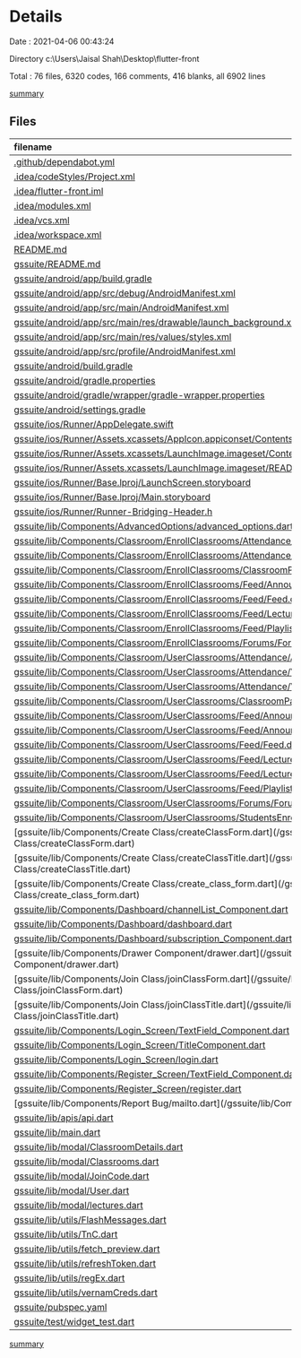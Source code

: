 # Details

Date : 2021-04-06 00:43:24

Directory c:\Users\Jaisal Shah\Desktop\flutter-front

Total : 76 files,  6320 codes, 166 comments, 416 blanks, all 6902 lines

[summary](results.md)

## Files
| filename | language | code | comment | blank | total |
| :--- | :--- | ---: | ---: | ---: | ---: |
| [.github/dependabot.yml](/.github/dependabot.yml) | YAML | 6 | 4 | 3 | 13 |
| [.idea/codeStyles/Project.xml](/.idea/codeStyles/Project.xml) | XML | 116 | 0 | 0 | 116 |
| [.idea/flutter-front.iml](/.idea/flutter-front.iml) | XML | 12 | 0 | 0 | 12 |
| [.idea/modules.xml](/.idea/modules.xml) | XML | 8 | 0 | 0 | 8 |
| [.idea/vcs.xml](/.idea/vcs.xml) | XML | 6 | 0 | 0 | 6 |
| [.idea/workspace.xml](/.idea/workspace.xml) | XML | 59 | 0 | 0 | 59 |
| [README.md](/README.md) | Markdown | 3 | 0 | 3 | 6 |
| [gssuite/README.md](/gssuite/README.md) | Markdown | 10 | 0 | 7 | 17 |
| [gssuite/android/app/build.gradle](/gssuite/android/app/build.gradle) | Groovy | 49 | 3 | 12 | 64 |
| [gssuite/android/app/src/debug/AndroidManifest.xml](/gssuite/android/app/src/debug/AndroidManifest.xml) | XML | 4 | 3 | 1 | 8 |
| [gssuite/android/app/src/main/AndroidManifest.xml](/gssuite/android/app/src/main/AndroidManifest.xml) | XML | 31 | 16 | 1 | 48 |
| [gssuite/android/app/src/main/res/drawable/launch_background.xml](/gssuite/android/app/src/main/res/drawable/launch_background.xml) | XML | 4 | 7 | 2 | 13 |
| [gssuite/android/app/src/main/res/values/styles.xml](/gssuite/android/app/src/main/res/values/styles.xml) | XML | 9 | 9 | 1 | 19 |
| [gssuite/android/app/src/profile/AndroidManifest.xml](/gssuite/android/app/src/profile/AndroidManifest.xml) | XML | 4 | 3 | 1 | 8 |
| [gssuite/android/build.gradle](/gssuite/android/build.gradle) | Groovy | 27 | 0 | 6 | 33 |
| [gssuite/android/gradle.properties](/gssuite/android/gradle.properties) | Properties | 4 | 0 | 1 | 5 |
| [gssuite/android/gradle/wrapper/gradle-wrapper.properties](/gssuite/android/gradle/wrapper/gradle-wrapper.properties) | Properties | 5 | 1 | 1 | 7 |
| [gssuite/android/settings.gradle](/gssuite/android/settings.gradle) | Groovy | 8 | 0 | 4 | 12 |
| [gssuite/ios/Runner/AppDelegate.swift](/gssuite/ios/Runner/AppDelegate.swift) | Swift | 12 | 0 | 2 | 14 |
| [gssuite/ios/Runner/Assets.xcassets/AppIcon.appiconset/Contents.json](/gssuite/ios/Runner/Assets.xcassets/AppIcon.appiconset/Contents.json) | JSON | 122 | 0 | 1 | 123 |
| [gssuite/ios/Runner/Assets.xcassets/LaunchImage.imageset/Contents.json](/gssuite/ios/Runner/Assets.xcassets/LaunchImage.imageset/Contents.json) | JSON | 23 | 0 | 1 | 24 |
| [gssuite/ios/Runner/Assets.xcassets/LaunchImage.imageset/README.md](/gssuite/ios/Runner/Assets.xcassets/LaunchImage.imageset/README.md) | Markdown | 3 | 0 | 2 | 5 |
| [gssuite/ios/Runner/Base.lproj/LaunchScreen.storyboard](/gssuite/ios/Runner/Base.lproj/LaunchScreen.storyboard) | XML | 36 | 1 | 1 | 38 |
| [gssuite/ios/Runner/Base.lproj/Main.storyboard](/gssuite/ios/Runner/Base.lproj/Main.storyboard) | XML | 25 | 1 | 1 | 27 |
| [gssuite/ios/Runner/Runner-Bridging-Header.h](/gssuite/ios/Runner/Runner-Bridging-Header.h) | C++ | 1 | 0 | 1 | 2 |
| [gssuite/lib/Components/AdvancedOptions/advanced_options.dart](/gssuite/lib/Components/AdvancedOptions/advanced_options.dart) | Dart | 118 | 0 | 2 | 120 |
| [gssuite/lib/Components/Classroom/EnrollClassrooms/Attendance/Attendance.dart](/gssuite/lib/Components/Classroom/EnrollClassrooms/Attendance/Attendance.dart) | Dart | 189 | 0 | 9 | 198 |
| [gssuite/lib/Components/Classroom/EnrollClassrooms/Attendance/ViewAttendance.dart](/gssuite/lib/Components/Classroom/EnrollClassrooms/Attendance/ViewAttendance.dart) | Dart | 185 | 1 | 7 | 193 |
| [gssuite/lib/Components/Classroom/EnrollClassrooms/ClassroomPanelEnrolled.dart](/gssuite/lib/Components/Classroom/EnrollClassrooms/ClassroomPanelEnrolled.dart) | Dart | 181 | 0 | 8 | 189 |
| [gssuite/lib/Components/Classroom/EnrollClassrooms/Feed/Announcement/Announcement.dart](/gssuite/lib/Components/Classroom/EnrollClassrooms/Feed/Announcement/Announcement.dart) | Dart | 155 | 3 | 7 | 165 |
| [gssuite/lib/Components/Classroom/EnrollClassrooms/Feed/Feed.dart](/gssuite/lib/Components/Classroom/EnrollClassrooms/Feed/Feed.dart) | Dart | 59 | 1 | 5 | 65 |
| [gssuite/lib/Components/Classroom/EnrollClassrooms/Feed/Lectures/Lecture.dart](/gssuite/lib/Components/Classroom/EnrollClassrooms/Feed/Lectures/Lecture.dart) | Dart | 181 | 2 | 8 | 191 |
| [gssuite/lib/Components/Classroom/EnrollClassrooms/Feed/Playlist/Playlist.dart](/gssuite/lib/Components/Classroom/EnrollClassrooms/Feed/Playlist/Playlist.dart) | Dart | 15 | 0 | 5 | 20 |
| [gssuite/lib/Components/Classroom/EnrollClassrooms/Forums/Forums.dart](/gssuite/lib/Components/Classroom/EnrollClassrooms/Forums/Forums.dart) | Dart | 230 | 1 | 11 | 242 |
| [gssuite/lib/Components/Classroom/UserClassrooms/Attendance/Attendance.dart](/gssuite/lib/Components/Classroom/UserClassrooms/Attendance/Attendance.dart) | Dart | 171 | 0 | 10 | 181 |
| [gssuite/lib/Components/Classroom/UserClassrooms/Attendance/ViewAttendance.dart](/gssuite/lib/Components/Classroom/UserClassrooms/Attendance/ViewAttendance.dart) | Dart | 196 | 1 | 8 | 205 |
| [gssuite/lib/Components/Classroom/UserClassrooms/Attendance/ViewSTudentAttendance.dart](/gssuite/lib/Components/Classroom/UserClassrooms/Attendance/ViewSTudentAttendance.dart) | Dart | 54 | 0 | 4 | 58 |
| [gssuite/lib/Components/Classroom/UserClassrooms/ClassroomPanel.dart](/gssuite/lib/Components/Classroom/UserClassrooms/ClassroomPanel.dart) | Dart | 187 | 0 | 8 | 195 |
| [gssuite/lib/Components/Classroom/UserClassrooms/Feed/Announcement/AddAnnouncement.dart](/gssuite/lib/Components/Classroom/UserClassrooms/Feed/Announcement/AddAnnouncement.dart) | Dart | 221 | 14 | 9 | 244 |
| [gssuite/lib/Components/Classroom/UserClassrooms/Feed/Announcement/Announcement.dart](/gssuite/lib/Components/Classroom/UserClassrooms/Feed/Announcement/Announcement.dart) | Dart | 163 | 1 | 8 | 172 |
| [gssuite/lib/Components/Classroom/UserClassrooms/Feed/Feed.dart](/gssuite/lib/Components/Classroom/UserClassrooms/Feed/Feed.dart) | Dart | 59 | 1 | 6 | 66 |
| [gssuite/lib/Components/Classroom/UserClassrooms/Feed/Lectures/AddLecture/AddLecture.dart](/gssuite/lib/Components/Classroom/UserClassrooms/Feed/Lectures/AddLecture/AddLecture.dart) | Dart | 207 | 3 | 8 | 218 |
| [gssuite/lib/Components/Classroom/UserClassrooms/Feed/Lectures/Lecture.dart](/gssuite/lib/Components/Classroom/UserClassrooms/Feed/Lectures/Lecture.dart) | Dart | 191 | 2 | 8 | 201 |
| [gssuite/lib/Components/Classroom/UserClassrooms/Feed/Playlist/Playlist.dart](/gssuite/lib/Components/Classroom/UserClassrooms/Feed/Playlist/Playlist.dart) | Dart | 13 | 0 | 3 | 16 |
| [gssuite/lib/Components/Classroom/UserClassrooms/Forums/Forums.dart](/gssuite/lib/Components/Classroom/UserClassrooms/Forums/Forums.dart) | Dart | 247 | 1 | 11 | 259 |
| [gssuite/lib/Components/Classroom/UserClassrooms/StudentsEnrolled.dart](/gssuite/lib/Components/Classroom/UserClassrooms/StudentsEnrolled.dart) | Dart | 166 | 1 | 7 | 174 |
| [gssuite/lib/Components/Create Class/createClassForm.dart](/gssuite/lib/Components/Create Class/createClassForm.dart) | Dart | 178 | 8 | 13 | 199 |
| [gssuite/lib/Components/Create Class/createClassTitle.dart](/gssuite/lib/Components/Create Class/createClassTitle.dart) | Dart | 44 | 0 | 2 | 46 |
| [gssuite/lib/Components/Create Class/create_class_form.dart](/gssuite/lib/Components/Create Class/create_class_form.dart) | Dart | 95 | 0 | 7 | 102 |
| [gssuite/lib/Components/Dashboard/channelList_Component.dart](/gssuite/lib/Components/Dashboard/channelList_Component.dart) | Dart | 202 | 1 | 5 | 208 |
| [gssuite/lib/Components/Dashboard/dashboard.dart](/gssuite/lib/Components/Dashboard/dashboard.dart) | Dart | 301 | 7 | 11 | 319 |
| [gssuite/lib/Components/Dashboard/subscription_Component.dart](/gssuite/lib/Components/Dashboard/subscription_Component.dart) | Dart | 37 | 0 | 3 | 40 |
| [gssuite/lib/Components/Drawer Component/drawer.dart](/gssuite/lib/Components/Drawer Component/drawer.dart) | Dart | 77 | 0 | 4 | 81 |
| [gssuite/lib/Components/Join Class/joinClassForm.dart](/gssuite/lib/Components/Join Class/joinClassForm.dart) | Dart | 170 | 5 | 14 | 189 |
| [gssuite/lib/Components/Join Class/joinClassTitle.dart](/gssuite/lib/Components/Join Class/joinClassTitle.dart) | Dart | 44 | 0 | 2 | 46 |
| [gssuite/lib/Components/Login_Screen/TextField_Component.dart](/gssuite/lib/Components/Login_Screen/TextField_Component.dart) | Dart | 323 | 1 | 14 | 338 |
| [gssuite/lib/Components/Login_Screen/TitleComponent.dart](/gssuite/lib/Components/Login_Screen/TitleComponent.dart) | Dart | 44 | 0 | 2 | 46 |
| [gssuite/lib/Components/Login_Screen/login.dart](/gssuite/lib/Components/Login_Screen/login.dart) | Dart | 63 | 4 | 10 | 77 |
| [gssuite/lib/Components/Register_Screen/TextField_Component.dart](/gssuite/lib/Components/Register_Screen/TextField_Component.dart) | Dart | 397 | 0 | 10 | 407 |
| [gssuite/lib/Components/Register_Screen/register.dart](/gssuite/lib/Components/Register_Screen/register.dart) | Dart | 28 | 0 | 5 | 33 |
| [gssuite/lib/Components/Report Bug/mailto.dart](/gssuite/lib/Components/Report Bug/mailto.dart) | Dart | 10 | 0 | 2 | 12 |
| [gssuite/lib/apis/api.dart](/gssuite/lib/apis/api.dart) | Dart | 35 | 0 | 24 | 59 |
| [gssuite/lib/main.dart](/gssuite/lib/main.dart) | Dart | 72 | 6 | 6 | 84 |
| [gssuite/lib/modal/ClassroomDetails.dart](/gssuite/lib/modal/ClassroomDetails.dart) | Dart | 41 | 0 | 8 | 49 |
| [gssuite/lib/modal/Classrooms.dart](/gssuite/lib/modal/Classrooms.dart) | Dart | 38 | 0 | 8 | 46 |
| [gssuite/lib/modal/JoinCode.dart](/gssuite/lib/modal/JoinCode.dart) | Dart | 44 | 0 | 8 | 52 |
| [gssuite/lib/modal/User.dart](/gssuite/lib/modal/User.dart) | Dart | 18 | 0 | 4 | 22 |
| [gssuite/lib/modal/lectures.dart](/gssuite/lib/modal/lectures.dart) | Dart | 80 | 2 | 12 | 94 |
| [gssuite/lib/utils/FlashMessages.dart](/gssuite/lib/utils/FlashMessages.dart) | Dart | 33 | 0 | 2 | 35 |
| [gssuite/lib/utils/TnC.dart](/gssuite/lib/utils/TnC.dart) | Dart | 3 | 0 | 1 | 4 |
| [gssuite/lib/utils/fetch_preview.dart](/gssuite/lib/utils/fetch_preview.dart) | Dart | 54 | 6 | 10 | 70 |
| [gssuite/lib/utils/refreshToken.dart](/gssuite/lib/utils/refreshToken.dart) | Dart | 12 | 0 | 2 | 14 |
| [gssuite/lib/utils/regEx.dart](/gssuite/lib/utils/regEx.dart) | Dart | 7 | 0 | 1 | 8 |
| [gssuite/lib/utils/vernamCreds.dart](/gssuite/lib/utils/vernamCreds.dart) | Dart | 38 | 0 | 1 | 39 |
| [gssuite/pubspec.yaml](/gssuite/pubspec.yaml) | YAML | 43 | 36 | 14 | 93 |
| [gssuite/test/widget_test.dart](/gssuite/test/widget_test.dart) | Dart | 14 | 10 | 7 | 31 |

[summary](results.md)